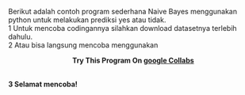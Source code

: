 <p>Berikut adalah contoh program sederhana Naive Bayes menggunakan python untuk melakukan prediksi yes atau tidak. </br>
1 Untuk mencoba codingannya silahkan download datasetnya terlebih dahulu. </br>
2 Atau bisa langsung mencoba menggunakan <b><center>Try This Program On <b><a href='https://bit.ly/Naive-Bayes-python'>google Collabs</a></center></b></br>
<p>3 Selamat mencoba! </p>
